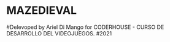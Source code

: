 # MAZEDIEVAL

#Delevoped by Ariel Di Mango for CODERHOUSE - CURSO DE DESARROLLO DEL VIDEOJUEGOS.
#2021
